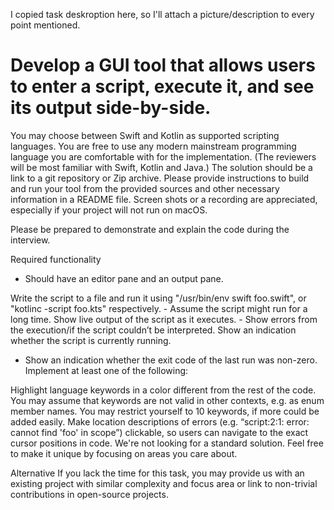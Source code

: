 I copied task deskroption here, so I'll attach a picture/description to every point mentioned.

# Develop a GUI tool that allows users to enter a script, execute it, and see its output side-by-side. 

You may choose between Swift and Kotlin as supported scripting languages. You are free to use any modern mainstream programming language you are comfortable with for the implementation. (The reviewers will be most familiar with Swift, Kotlin and Java.) The solution should be a link to a git repository or Zip archive. Please provide instructions to build and run your tool from the provided sources and other necessary information in a README file.
Screen shots or a recording are appreciated, especially if your project will not run on macOS.

Please be prepared to demonstrate and explain the code during the interview.

Required functionality
- Should have an editor pane and an output pane.

Write the script to a file and run it using "/usr/bin/env swift foo.swift", or "kotlinc -script foo.kts" respectively. - Assume the script might run for a long time.
Show live output of the script as it executes. - Show errors from the execution/if the script couldn’t be interpreted.
Show an indication whether the script is currently running.
- Show an indication whether the exit code of the last run was non-zero.
  Implement at least one of the following:

Highlight language keywords in a color different from the rest of the code. You may assume that keywords are not valid in other contexts, e.g. as enum member names. You may restrict yourself to 10 keywords, if more could be added easily.
Make location descriptions of errors (e.g. “script:2:1: error: cannot find 'foo' in scope”) clickable, so users can navigate to the exact cursor positions in code.
We're not looking for a standard solution. Feel free to make it unique by focusing on areas you care about.

Alternative
If you lack the time for this task, you may provide us with an existing project with similar complexity and focus area or link to non-trivial contributions in open-source projects.
